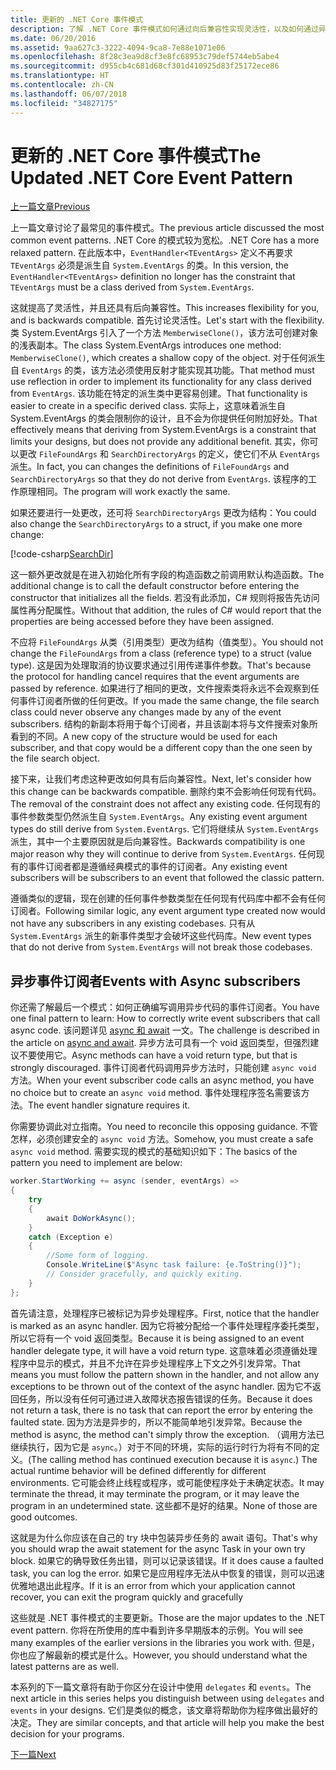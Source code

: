 ```yaml
---
title: 更新的 .NET Core 事件模式
description: 了解 .NET Core 事件模式如何通过向后兼容性实现灵活性，以及如何通过异步订阅服务器实现安全事件处理。
ms.date: 06/20/2016
ms.assetid: 9aa627c3-3222-4094-9ca8-7e88e1071e06
ms.openlocfilehash: 8f28c3ea9d8cf3e8fc68953c79def5744eb5abe4
ms.sourcegitcommit: d955cb4c681d68cf301d410925d83f25172ece86
ms.translationtype: HT
ms.contentlocale: zh-CN
ms.lasthandoff: 06/07/2018
ms.locfileid: "34827175"
---
```

# <a name="the-updated-net-core-event-pattern"></a><span data-ttu-id="4a0ad-103">更新的 .NET Core 事件模式</span><span class="sxs-lookup"><span data-stu-id="4a0ad-103">The Updated .NET Core Event Pattern</span></span>

[<span data-ttu-id="4a0ad-104">上一篇文章</span><span class="sxs-lookup"><span data-stu-id="4a0ad-104">Previous</span></span>](event-pattern.md)

<span data-ttu-id="4a0ad-105">上一篇文章讨论了最常见的事件模式。</span><span class="sxs-lookup"><span data-stu-id="4a0ad-105">The previous article discussed the most common event patterns.</span></span> <span data-ttu-id="4a0ad-106">.NET Core 的模式较为宽松。</span><span class="sxs-lookup"><span data-stu-id="4a0ad-106">.NET Core has a more relaxed pattern.</span></span> <span data-ttu-id="4a0ad-107">在此版本中，`EventHandler<TEventArgs>` 定义不再要求 `TEventArgs` 必须是派生自 `System.EventArgs` 的类。</span><span class="sxs-lookup"><span data-stu-id="4a0ad-107">In this version, the `EventHandler<TEventArgs>` definition no longer has the constraint that `TEventArgs` must be a class derived from `System.EventArgs`.</span></span>

<span data-ttu-id="4a0ad-108">这就提高了灵活性，并且还具有后向兼容性。</span><span class="sxs-lookup"><span data-stu-id="4a0ad-108">This increases flexibility for you, and is backwards compatible.</span></span> <span data-ttu-id="4a0ad-109">首先讨论灵活性。</span><span class="sxs-lookup"><span data-stu-id="4a0ad-109">Let's start with the flexibility.</span></span> <span data-ttu-id="4a0ad-110">类 System.EventArgs 引入了一个方法 `MemberwiseClone()`，该方法可创建对象的浅表副本。</span><span class="sxs-lookup"><span data-stu-id="4a0ad-110">The class System.EventArgs introduces one method: `MemberwiseClone()`, which creates a shallow copy of the object.</span></span>
<span data-ttu-id="4a0ad-111">对于任何派生自 `EventArgs` 的类，该方法必须使用反射才能实现其功能。</span><span class="sxs-lookup"><span data-stu-id="4a0ad-111">That method must use reflection in order to implement its functionality for any class derived from `EventArgs`.</span></span> <span data-ttu-id="4a0ad-112">该功能在特定的派生类中更容易创建。</span><span class="sxs-lookup"><span data-stu-id="4a0ad-112">That functionality is easier to create in a specific derived class.</span></span> <span data-ttu-id="4a0ad-113">实际上，这意味着派生自 System.EventArgs 的类会限制你的设计，且不会为你提供任何附加好处。</span><span class="sxs-lookup"><span data-stu-id="4a0ad-113">That effectively means that deriving from System.EventArgs is a constraint that limits your designs, but does not provide any additional benefit.</span></span>
<span data-ttu-id="4a0ad-114">其实，你可以更改 `FileFoundArgs` 和 `SearchDirectoryArgs` 的定义，使它们不从 `EventArgs` 派生。</span><span class="sxs-lookup"><span data-stu-id="4a0ad-114">In fact, you can changes the definitions of `FileFoundArgs` and `SearchDirectoryArgs` so that they do not derive from `EventArgs`.</span></span>
<span data-ttu-id="4a0ad-115">该程序的工作原理相同。</span><span class="sxs-lookup"><span data-stu-id="4a0ad-115">The program will work exactly the same.</span></span>

<span data-ttu-id="4a0ad-116">如果还要进行一处更改，还可将 `SearchDirectoryArgs` 更改为结构：</span><span class="sxs-lookup"><span data-stu-id="4a0ad-116">You could also change the `SearchDirectoryArgs` to a struct, if you make one more change:</span></span>

[!code-csharp[SearchDir](../../samples/csharp/events/Program.cs#DeclareSearchEvent "Define search directory event")]

<span data-ttu-id="4a0ad-117">这一额外更改就是在进入初始化所有字段的构造函数之前调用默认构造函数。</span><span class="sxs-lookup"><span data-stu-id="4a0ad-117">The additional change is to call the default constructor before entering the constructor that initializes all the fields.</span></span> <span data-ttu-id="4a0ad-118">若没有此添加，C# 规则将报告先访问属性再分配属性。</span><span class="sxs-lookup"><span data-stu-id="4a0ad-118">Without that addition, the rules of C# would report that the properties are being accessed before they have been assigned.</span></span>

<span data-ttu-id="4a0ad-119">不应将 `FileFoundArgs` 从类（引用类型）更改为结构（值类型）。</span><span class="sxs-lookup"><span data-stu-id="4a0ad-119">You should not change the `FileFoundArgs` from a class (reference type) to a struct (value type).</span></span> <span data-ttu-id="4a0ad-120">这是因为处理取消的协议要求通过引用传递事件参数。</span><span class="sxs-lookup"><span data-stu-id="4a0ad-120">That's because the protocol for handling cancel requires that the event arguments are passed by reference.</span></span> <span data-ttu-id="4a0ad-121">如果进行了相同的更改，文件搜索类将永远不会观察到任何事件订阅者所做的任何更改。</span><span class="sxs-lookup"><span data-stu-id="4a0ad-121">If you made the same change, the file search class could never observe any changes made by any of the event subscribers.</span></span> <span data-ttu-id="4a0ad-122">结构的新副本将用于每个订阅者，并且该副本将与文件搜索对象所看到的不同。</span><span class="sxs-lookup"><span data-stu-id="4a0ad-122">A new copy of the structure would be used for each subscriber, and that copy would be a different copy than the one seen by the file search object.</span></span>

<span data-ttu-id="4a0ad-123">接下来，让我们考虑这种更改如何具有后向兼容性。</span><span class="sxs-lookup"><span data-stu-id="4a0ad-123">Next, let's consider how this change can be backwards compatible.</span></span>
<span data-ttu-id="4a0ad-124">删除约束不会影响任何现有代码。</span><span class="sxs-lookup"><span data-stu-id="4a0ad-124">The removal of the constraint does not affect any existing code.</span></span> <span data-ttu-id="4a0ad-125">任何现有的事件参数类型仍然派生自 `System.EventArgs`。</span><span class="sxs-lookup"><span data-stu-id="4a0ad-125">Any existing event argument types do still derive from `System.EventArgs`.</span></span>
<span data-ttu-id="4a0ad-126">它们将继续从 `System.EventArgs` 派生，其中一个主要原因就是后向兼容性。</span><span class="sxs-lookup"><span data-stu-id="4a0ad-126">Backwards compatibility is one major reason why they will continue to derive from `System.EventArgs`.</span></span> <span data-ttu-id="4a0ad-127">任何现有的事件订阅者都是遵循经典模式的事件的订阅者。</span><span class="sxs-lookup"><span data-stu-id="4a0ad-127">Any existing event subscribers will be subscribers to an event that followed the classic pattern.</span></span>

<span data-ttu-id="4a0ad-128">遵循类似的逻辑，现在创建的任何事件参数类型在任何现有代码库中都不会有任何订阅者。</span><span class="sxs-lookup"><span data-stu-id="4a0ad-128">Following similar logic, any event argument type created now would not have any subscribers in any existing codebases.</span></span> <span data-ttu-id="4a0ad-129">只有从 `System.EventArgs` 派生的新事件类型才会破坏这些代码库。</span><span class="sxs-lookup"><span data-stu-id="4a0ad-129">New event types that do not derive from `System.EventArgs` will not break those codebases.</span></span>

## <a name="events-with-async-subscribers"></a><span data-ttu-id="4a0ad-130">异步事件订阅者</span><span class="sxs-lookup"><span data-stu-id="4a0ad-130">Events with Async subscribers</span></span>

<span data-ttu-id="4a0ad-131">你还需了解最后一个模式：如何正确编写调用异步代码的事件订阅者。</span><span class="sxs-lookup"><span data-stu-id="4a0ad-131">You have one final pattern to learn: How to correctly write event subscribers that call async code.</span></span> <span data-ttu-id="4a0ad-132">该问题详见 [async 和 await](async.md) 一文。</span><span class="sxs-lookup"><span data-stu-id="4a0ad-132">The challenge is described in the article on [async and await](async.md).</span></span> <span data-ttu-id="4a0ad-133">异步方法可具有一个 void 返回类型，但强烈建议不要使用它。</span><span class="sxs-lookup"><span data-stu-id="4a0ad-133">Async methods can have a void return type, but that is strongly discouraged.</span></span> <span data-ttu-id="4a0ad-134">事件订阅者代码调用异步方法时，只能创建 `async void` 方法。</span><span class="sxs-lookup"><span data-stu-id="4a0ad-134">When your event subscriber code calls an async method, you have no choice but to create an `async void` method.</span></span> <span data-ttu-id="4a0ad-135">事件处理程序签名需要该方法。</span><span class="sxs-lookup"><span data-stu-id="4a0ad-135">The event handler signature requires it.</span></span>

<span data-ttu-id="4a0ad-136">你需要协调此对立指南。</span><span class="sxs-lookup"><span data-stu-id="4a0ad-136">You need to reconcile this opposing guidance.</span></span> <span data-ttu-id="4a0ad-137">不管怎样，必须创建安全的 `async void` 方法。</span><span class="sxs-lookup"><span data-stu-id="4a0ad-137">Somehow, you must create a safe `async void` method.</span></span> <span data-ttu-id="4a0ad-138">需要实现的模式的基础知识如下：</span><span class="sxs-lookup"><span data-stu-id="4a0ad-138">The basics of the pattern you need to implement are below:</span></span>

```csharp
worker.StartWorking += async (sender, eventArgs) =>
{
    try 
    {
        await DoWorkAsync();
    }
    catch (Exception e)
    {
        //Some form of logging.
        Console.WriteLine($"Async task failure: {e.ToString()}");
        // Consider gracefully, and quickly exiting.
    }
};
```

<span data-ttu-id="4a0ad-139">首先请注意，处理程序已被标记为异步处理程序。</span><span class="sxs-lookup"><span data-stu-id="4a0ad-139">First, notice that the handler is marked as an async handler.</span></span> <span data-ttu-id="4a0ad-140">因为它将被分配给一个事件处理程序委托类型，所以它将有一个 void 返回类型。</span><span class="sxs-lookup"><span data-stu-id="4a0ad-140">Because it is being assigned to an event handler delegate type, it will have a void return type.</span></span> <span data-ttu-id="4a0ad-141">这意味着必须遵循处理程序中显示的模式，并且不允许在异步处理程序上下文之外引发异常。</span><span class="sxs-lookup"><span data-stu-id="4a0ad-141">That means you must follow the pattern shown in the handler, and not allow any exceptions to be thrown out of the context of the async handler.</span></span> <span data-ttu-id="4a0ad-142">因为它不返回任务，所以没有任何可通过进入故障状态报告错误的任务。</span><span class="sxs-lookup"><span data-stu-id="4a0ad-142">Because it does not return a task, there is no task that can report the error by entering the faulted state.</span></span> <span data-ttu-id="4a0ad-143">因为方法是异步的，所以不能简单地引发异常。</span><span class="sxs-lookup"><span data-stu-id="4a0ad-143">Because the method is async, the method can't simply throw the exception.</span></span> <span data-ttu-id="4a0ad-144">（调用方法已继续执行，因为它是 `async`。）对于不同的环境，实际的运行时行为将有不同的定义。</span><span class="sxs-lookup"><span data-stu-id="4a0ad-144">(The calling method has continued execution because it is `async`.) The actual runtime behavior will be defined differently for different environments.</span></span> <span data-ttu-id="4a0ad-145">它可能会终止线程或程序，或可能使程序处于未确定状态。</span><span class="sxs-lookup"><span data-stu-id="4a0ad-145">It may terminate the thread, it may terminate the program, or it may leave the program in an undetermined state.</span></span> <span data-ttu-id="4a0ad-146">这些都不是好的结果。</span><span class="sxs-lookup"><span data-stu-id="4a0ad-146">None of those are good outcomes.</span></span>

<span data-ttu-id="4a0ad-147">这就是为什么你应该在自己的 try 块中包装异步任务的 await 语句。</span><span class="sxs-lookup"><span data-stu-id="4a0ad-147">That's why you should wrap the await statement for the async Task in your own try block.</span></span> <span data-ttu-id="4a0ad-148">如果它的确导致任务出错，则可以记录该错误。</span><span class="sxs-lookup"><span data-stu-id="4a0ad-148">If it does cause a faulted task, you can log the error.</span></span> <span data-ttu-id="4a0ad-149">如果它是应用程序无法从中恢复的错误，则可以迅速优雅地退出此程序。</span><span class="sxs-lookup"><span data-stu-id="4a0ad-149">If it is an error from which your application cannot recover, you can exit the program quickly and gracefully</span></span>

<span data-ttu-id="4a0ad-150">这些就是 .NET 事件模式的主要更新。</span><span class="sxs-lookup"><span data-stu-id="4a0ad-150">Those are the major updates to the .NET event pattern.</span></span> <span data-ttu-id="4a0ad-151">你将在所使用的库中看到许多早期版本的示例。</span><span class="sxs-lookup"><span data-stu-id="4a0ad-151">You will see many examples of the earlier versions in the libraries you work with.</span></span> <span data-ttu-id="4a0ad-152">但是，你也应了解最新的模式是什么。</span><span class="sxs-lookup"><span data-stu-id="4a0ad-152">However, you should understand what the latest patterns are as well.</span></span>

<span data-ttu-id="4a0ad-153">本系列的下一篇文章将有助于你区分在设计中使用 `delegates` 和 `events`。</span><span class="sxs-lookup"><span data-stu-id="4a0ad-153">The next article in this series helps you distinguish between using `delegates` and `events` in your designs.</span></span> <span data-ttu-id="4a0ad-154">它们是类似的概念，该文章将帮助你为程序做出最好的决定。</span><span class="sxs-lookup"><span data-stu-id="4a0ad-154">They are similar concepts, and that article will help you make the best decision for your programs.</span></span>

[<span data-ttu-id="4a0ad-155">下一篇</span><span class="sxs-lookup"><span data-stu-id="4a0ad-155">Next</span></span>](distinguish-delegates-events.md)

